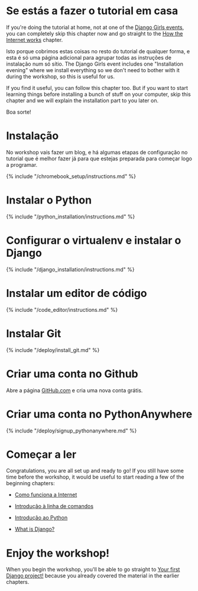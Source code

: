 # Se estás a fazer o tutorial em casa

If you're doing the tutorial at home, not at one of the [Django Girls events](https://djangogirls.org/events/), you can completely skip this chapter now and go straight to the [How the Internet works](../how_the_internet_works/README.md) chapter.

Isto porque cobrimos estas coisas no resto do tutorial de qualquer forma, e esta é só uma página adicional para agrupar todas as instruções de instalação num só sítio. The Django Girls event includes one "Installation evening" where we install everything so we don't need to bother with it during the workshop, so this is useful for us.

If you find it useful, you can follow this chapter too. But if you want to start learning things before installing a bunch of stuff on your computer, skip this chapter and we will explain the installation part to you later on.

Boa sorte!

# Instalação

No workshop vais fazer um blog, e há algumas etapas de configuração no tutorial que é melhor fazer já para que estejas preparada para começar logo a programar.

<!--sec data-title="Chromebook setup (if you're using one)"
data-id="chromebook_setup" data-collapse=true ces--> {% include "/chromebook_setup/instructions.md" %} 

<!--endsec-->

# Instalar o Python

{% include "/python_installation/instructions.md" %}

# Configurar o virtualenv e instalar o Django

{% include "/django_installation/instructions.md" %}

# Instalar um editor de código

{% include "/code_editor/instructions.md" %}

# Instalar Git

{% include "/deploy/install_git.md" %}

# Criar uma conta no Github

Abre a página [GitHub.com](https://www.github.com) e cria uma nova conta grátis.

# Criar uma conta no PythonAnywhere

{% include "/deploy/signup_pythonanywhere.md" %}

# Começar a ler

Congratulations, you are all set up and ready to go! If you still have some time before the workshop, it would be useful to start reading a few of the beginning chapters:

* [Como funciona a Internet](../how_the_internet_works/README.md)

* [Introdução à linha de comandos](../intro_to_command_line/README.md)

* [Introdução ao Python](../python_introduction/README.md)

* [What is Django?](../django/README.md)

# Enjoy the workshop!

When you begin the workshop, you'll be able to go straight to [Your first Django project!](../django_start_project/README.md) because you already covered the material in the earlier chapters.